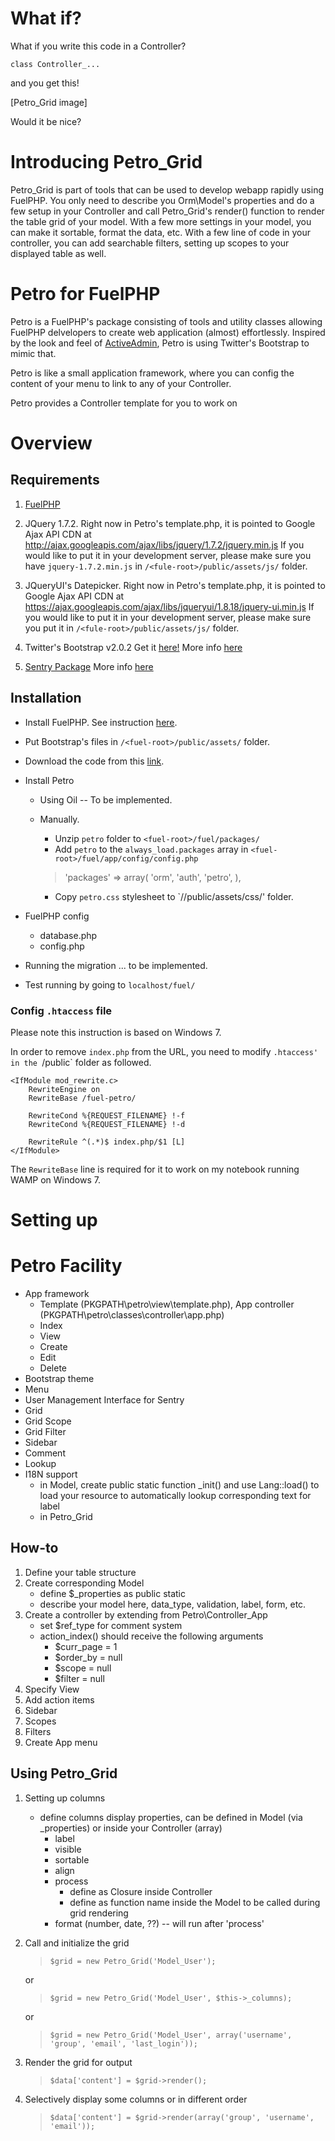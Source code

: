 # What if?

What if you write this code in a Controller?

	class Controller_...

and you get this!

[Petro_Grid image]

Would it be nice?

# Introducing Petro_Grid

Petro_Grid is part of tools that can be used to develop webapp rapidly using FuelPHP.
You only need to describe you Orm\Model's properties and do a few setup in your Controller
and call Petro_Grid's render() function to render the table grid of your model. With a few
more settings in your model, you can make it sortable, format the data, etc. With a few
line of code in your controller, you can add searchable filters, setting up scopes to your
displayed table as well.


Petro for FuelPHP
=================

Petro is a FuelPHP's package consisting of tools and utility classes allowing FuelPHP delvelopers to create web application 
(almost) effortlessly. Inspired by the look and feel of [ActiveAdmin](http://activeadmin.info), Petro is using Twitter's 
Bootstrap to mimic that.

Petro is like a small application framework, where you can config the content of your menu to link to any of your Controller.

Petro provides a Controller template for you to work on


# Overview

Requirements
------------
 1. [FuelPHP](http://fuelphp.com)

 2. JQuery 1.7.2. 
	Right now in Petro's template.php, it is pointed to Google Ajax API CDN at http://ajax.googleapis.com/ajax/libs/jquery/1.7.2/jquery.min.js
	If you would like to put it in your development server, please make sure you have `jquery-1.7.2.min.js`
	in `/<fule-root>/public/assets/js/` folder. 

 3. JQueryUI's Datepicker. 
	Right now in Petro's template.php, it is pointed to Google Ajax API CDN at https://ajax.googleapis.com/ajax/libs/jqueryui/1.8.18/jquery-ui.min.js
	If you would like to put it in your development server, please make sure you put it in `/<fule-root>/public/assets/js/` folder. 
	
 4. Twitter's Bootstrap v2.0.2 Get it [here!](https://github.com/twitter/bootstrap/tree/v2.0.2) More info [here](http://twitter.github.com/bootstrap/)

 5. [Sentry Package](https://github.com/cartalyst/sentry/zipball/v1.1) More info [here](http://sentry.cartalyst.com/)

Installation
------------
 - Install FuelPHP. See instruction [here](http://docs.fuelphp.com/installation/instructions.html).
 - Put Bootstrap's files in `/<fuel-root>/public/assets/` folder.
 - Download the code from this [link]().
 - Install Petro
    - Using Oil -- To be implemented.

    - Manually. 
      - Unzip `petro` folder to `<fuel-root>/fuel/packages/`
      - Add `petro` to the `always_load.packages` array in `<fuel-root>/fuel/app/config/config.php`

      > 'packages' => array(
      >   'orm',
      >   'auth',
      >   'petro',
      > ),

	  - Copy `petro.css` stylesheet to `/<fule-root>/public/assets/css/' folder.
	  
 - FuelPHP config
    - database.php
	- config.php

 - Running the migration ... to be implemented.
 
 - Test running by going to `localhost/fuel/`

### Config `.htaccess` file
Please note this instruction is based on Windows 7.

In order to remove `index.php` from the URL, you need to modify `.htaccess' in the `/public` folder as followed.

	<IfModule mod_rewrite.c>
		RewriteEngine on
		RewriteBase /fuel-petro/

		RewriteCond %{REQUEST_FILENAME} !-f
		RewriteCond %{REQUEST_FILENAME} !-d

		RewriteRule ^(.*)$ index.php/$1 [L]
	</IfModule>

The `RewriteBase` line is required for it to work on my notebook running WAMP on Windows 7.

# Setting up


# Petro Facility

- App framework
	- Template (PKGPATH\petro\view\template.php), App controller (PKGPATH\petro\classes\controller\app.php)
	- Index
	- View
	- Create
	- Edit
	- Delete
- Bootstrap theme
- Menu
- User Management Interface for Sentry
- Grid
- Grid Scope
- Grid Filter
- Sidebar
- Comment
- Lookup
- I18N support
	- in Model, create public static function _init() and use Lang::load() to load your resource
	  to automatically lookup corresponding text for label
	- in Petro_Grid

How-to
------
1. Define your table structure
2. Create corresponding Model
	- define $_properties as public static
	- describe your model here, data_type, validation, label, form, etc.
3. Create a controller by extending from Petro\Controller_App
	- set $ref_type for comment system
	- action_index() should receive the following arguments
		- $curr_page = 1
		- $order_by = null
		- $scope = null
		- $filter = null
4. Specify View
5. Add action items
6. Sidebar
7. Scopes
8. Filters
9. Create App menu

Using Petro_Grid
----------------
1. Setting up columns
	- define columns display properties, can be defined in Model (via _properties) or inside your Controller (array)
		- label
		- visible
		- sortable
		- align
		- process
			- define as Closure inside Controller
			- define as function name inside the Model to be called during grid rendering
		- format (number, date, ??) -- will run after 'process'
		
2. Call and initialize the grid

	> `$grid = new Petro_Grid('Model_User');`

	or

	> `$grid = new Petro_Grid('Model_User', $this->_columns);`

	or

	> `$grid = new Petro_Grid('Model_User', array('username', 'group', 'email', 'last_login'));`

3. Render the grid for output
	> `$data['content'] = $grid->render();`

4. Selectively display some columns or in different order
	> `$data['content'] = $grid->render(array('group', 'username', 'email'));`


